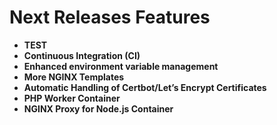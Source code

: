 # Next Releases Features

- **TEST**
- **Continuous Integration (CI)**
- **Enhanced environment variable management**
- **More NGINX Templates**  
- **Automatic Handling of Certbot/Let’s Encrypt Certificates**  
- **PHP Worker Container**  
- **NGINX Proxy for Node.js Container**  
